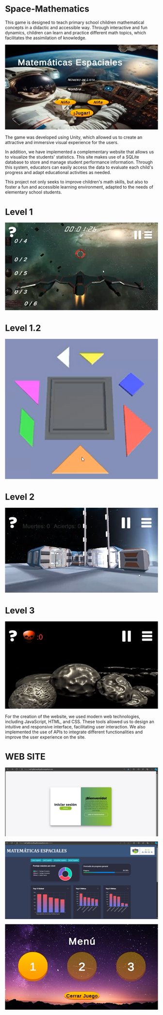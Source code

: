 # Space-Mathematics

This game is designed to teach primary school children mathematical concepts in a didactic and accessible way. Through interactive and fun dynamics, children can learn and practice different math topics, which facilitates the assimilation of knowledge.

![image alt](https://github.com/Roodrrigoo/Space-Mathematics/blob/main/File/matematicas%20espaciales%20portada.png?raw=true)

The game was developed using Unity, which allowed us to create an attractive and immersive visual experience for the users.

In addition, we have implemented a complementary website that allows us to visualize the students' statistics. This site makes use of a SQLite database to store and manage student performance information. Through this system, educators can easily access the data to evaluate each child's progress and adapt educational activities as needed.


This project not only seeks to improve children's math skills, but also to foster a fun and accessible learning environment, adapted to the needs of elementary school students.

# Level 1
![image alt](https://github.com/Roodrrigoo/Space-Mathematics/blob/main/File/nivel%201%20matematicas%20espaciales.png?raw=true)

# Level 1.2

![image alt](https://github.com/Roodrrigoo/Space-Mathematics/blob/main/File/nivel%201.2%20matematicas%20espaciales.png?raw=true)

# Level 2
![image alt](https://github.com/Roodrrigoo/Space-Mathematics/blob/main/File/nivel%202%20matematicas%20espaciales.png?raw=true
)

# Level 3

![image alt](https://github.com/Roodrrigoo/Space-Mathematics/blob/main/File/nivel%203%20matematicas%20espaciales.png?raw=true
)


For the creation of the website, we used modern web technologies, including JavaScript, HTML, and CSS. These tools allowed us to design an intuitive and responsive interface, facilitating user interaction. We also implemented the use of APIs to integrate different functionalities and improve the user experience on the site.

# WEB SITE

![image alt](https://github.com/Roodrrigoo/Space-Mathematics/blob/main/File/matematicas%20espaciales%20sitio%20inicial%20.png?raw=true
)

![image alt](https://github.com/Roodrrigoo/Space-Mathematics/blob/main/File/matematicas%20espaciales%20sitio%20web%20.png?raw=true
)


![image alt](https://github.com/Roodrrigoo/Space-Mathematics/blob/main/File/menu%20matematicas%20espaciales.png?raw=true
)















